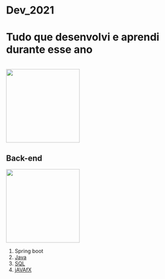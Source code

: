# Dev_2021
<h1>Tudo que desenvolvi e aprendi durante esse ano</h1>
<br>
<img src="https://image.freepik.com/fotos-gratis/renderizando-um-fundo-futurista-abstrato-com-luzes-brilhantes-de-neon-azul-e-laranja_181624-19807.jpg" width="200" heigth= "200">

<h2>Back-end</H2>
<img src="https://image.freepik.com/fotos-gratis/conceito-de-rede-de-inovacao-de-processador-de-circuito-de-tecnologia_53876-124246.jpg" width="200" heigth= "200">
 <ol>
  <li>Spring boot</li>
  <a href="https://github.com/JuliaMoonCrystal/Dev_2021/tree/main/1%23java"><li> Java </li></a>
  <a href="https://github.com/JuliaMoonCrystal/Dev_2021/tree/main/BD_SQL"><li> SQL </li></a>
   <a href="https://github.com/JuliaMoonCrystal/Dev_2021/tree/main/JavaFX"><li> jAVAfX </li></a>
 </ol>
